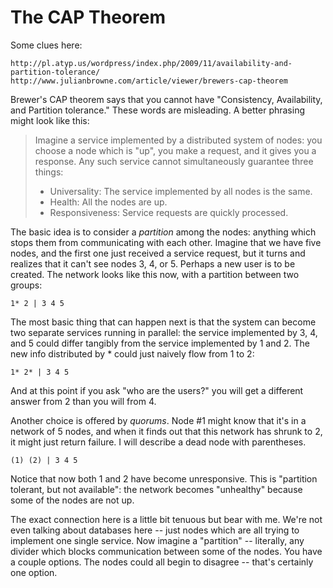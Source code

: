 # The CAP Theorem

Some clues here:

    http://pl.atyp.us/wordpress/index.php/2009/11/availability-and-partition-tolerance/
    http://www.julianbrowne.com/article/viewer/brewers-cap-theorem
    
Brewer's CAP theorem says that you cannot have "Consistency, Availability, and 
Partition tolerance." These words are misleading. A better phrasing might look
like this:

> Imagine a service implemented by a distributed system of nodes: you 
> choose a node which is "up", you make a request, and it gives you a
> response. Any such service cannot simultaneously guarantee three things:
>
> * Universality: The service implemented by all nodes is the same.
> * Health: All the nodes are up.
> * Responsiveness: Service requests are quickly processed.

The basic idea is to consider a *partition* among the nodes: anything which 
stops them from communicating with each other. Imagine that we have five nodes,
and the first one just received a service request, but it turns and realizes 
that it can't see nodes 3, 4, or 5. Perhaps a new user is to be created. The 
network looks like this now, with a partition between two groups:

    1* 2 | 3 4 5

The most basic thing that can happen next is that the system can become two 
separate services running in parallel: the service implemented by 3, 4, and 5 
could differ tangibly from the service implemented by 1 and 2. The new info
distributed by * could just naively flow from 1 to 2:

    1* 2* | 3 4 5

And at this point if you ask "who are the users?" you will get a different 
answer from 2 than you will from 4.

Another choice is offered by *quorums*. Node #1 might know that it's in a 
network of 5 nodes, and when it finds out that this network has shrunk to 2, it
might just return failure. I will describe a dead node with parentheses.

    (1) (2) | 3 4 5

Notice that now both 1 and 2 have become unresponsive. This is "partition
tolerant, but not available": the network becomes "unhealthy" because some of
the nodes are not up. 



The exact connection here is a little bit tenuous but bear with me. We're not
even talking about databases here -- just nodes which are all trying to 
implement one single service. Now imagine a "partition" -- literally, any 
divider which blocks communication between some of the nodes. You have a couple
options. The nodes could all begin to disagree -- that's certainly one option.

